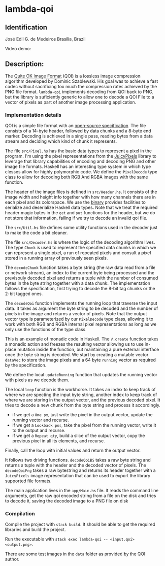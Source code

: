 # lambda-qoi

## Identification
José Edil G. de Medeiros
Brasília, Brazil

Video demo:

## Description:

The [Quite OK Image Format](https://qoiformat.org/) (QOI) is a lossless image compression algorithm developed by Dominic Szablewski. His goal was to achieve a fast codec without sacrificing too much the compression rates achieved by the PNG file format. `lambda-qoi` implements decoding from QOI back to PNG, but the library is suficiently generic to allow one to decode a QOI File to a vector of pixels as part of another image processing application.

### Implementation details

QOI is a simple file format with an [open-source specification](https://qoiformat.org/qoi-specification.pdf). The file consists of a 14-byte header, followed by data chunks and a 8-byte end marker. Decoding is achieved in a single pass, reading bytes from a data stream and deciding which kind of chunk it represents.

The file `src/Pixel.hs` has the basic data types to represent a pixel in the program. I'm using the pixel representations from the  [JuicyPixels](https://hackage.haskell.org/package/JuicyPixels-3.3.8) library to leverage that library capabilities of encoding and decoding PNG and other image file formats. Haskell has an interesting type system in which type clesses allow for highly polymorphic code. We define the `PixelDecode` type class to allow for decoding both RGB And RGBA images with the same function.

The header of the image files is defined in `src/Header.hs`. It consists of the image width and height info together with how many channels there are in each pixel and its colorspace. We use the [binary](https://hackage.haskell.org/package/binary) provides facilities to serialize and deserialize Haskell data types. Note that we treat the required header magic bytes in the `get` and `put` functions for the header, but we do not store that information, failing if we try to decode an invalid qoi file.

The `src/Util.hs` file defines some utility functions used in the decoder just to make the code a bit cleaner.

The file `src/Decoder.hs` is where the logic of the decoding algorithm lives. The type `Chunk` is used to represent the specified data chunks in which we can represent a single pixel, a run of repeated pixels and consult a pixel stored in a running array of previously seen pixels.

The `decodeChunk` function takes a byte string (the raw data read from a file or network stream), an index to the current byte being processed and the previsouly decoded pixel and returns a tuple with the number of consumed bytes in the byte string together with a data chunk. The implementation follows the specification, first trying to decode the 8-bit tag chunks or the 2-bit tagged ones.

The `decodeQoi` function implements the running loop that traverse the input data. It takes as argument the byte string to be decoded and the number of pixels in the image and returns a vector of pixels. Note that the output vector type is parameterized by our `PixelDecode` type class, allowing it to work with both RGB and RGBA internal pixel representations as long as we only use the functions of the type class.

This is an example of monadic code in Haskell. The `V.create` function takes a monadic action and freezes the resulting vector allowing us to use in-place mutation inside the function, but maintaining a pure external interface once the byte string is decoded. We start by creating a mutable vector `dataVec` to store the image pixels and a 64 byte `running` vector as required by the specification.

We define the local `updateRunning` function that updates the running vector with pixels as we decode them.

The local `loop` function is the workhorse. It takes an index to keep track of where we are specting the input byte string, another index to keep track of where we are storing in the output vector, and the previous decoded pixel. It tries to decode a new chunk from the byte string and process it accordingly.

- if we get a `One px`, just write the pixel in the output vector, update the running vector and recurse.
- if we get a `Lookback pos`, take the pixel from the running vector, write it to the output and recurse.
- if we get a `Repeat qty`, build a slice of the output vector, copy the previous pixel in all its elements, and recurse.

Finally, call the loop with initial values and return the output vector.

It follows two driving functions. `decodeQoiBS` takes a raw byte string and returns a tuple with the header and the decoded vector of pixels. The `decodeQoiPng` takes a raw bytestring and returns its header together with a `JuicyPixels` image representation that can be used to export the library supported file formats.

The main application lives in the `app/Main.hs` file. It reads the command line arguments, get the raw qoi encoded string from a file on the disk and tries to decode it, saving the decoded image to a PNG file on disk


### Compilation

Compile the project with `stack build`. It should be able to get the required libraries and build the project.

Run the executable with `stack exec lambda-qoi -- <input.qoi> <output.png>`.

There are some test images in the `data` folder as provided by the QOI author.
